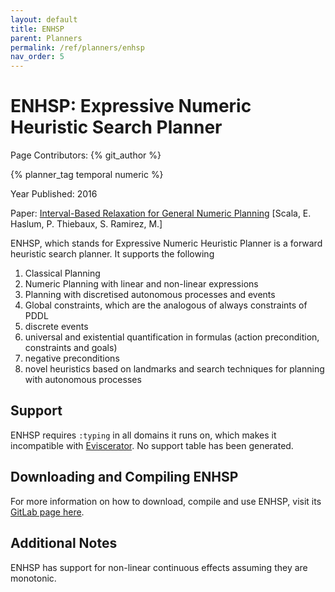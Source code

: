 ```yaml
---
layout: default
title: ENHSP
parent: Planners
permalink: /ref/planners/enhsp
nav_order: 5
---
```

# ENHSP: Expressive Numeric Heuristic Search Planner

Page Contributors: {% git_author %}

{% planner_tag temporal numeric %}

Year Published: 2016

Paper: [Interval-Based Relaxation for General Numeric Planning](https://pdfs.semanticscholar.org/ba88/832bb0d1feddd7032282f3a2837f93a7117e.pdf) [Scala, E. Haslum, P. Thiebaux, S. Ramirez, M.]

ENHSP, which stands for Expressive Numeric Heuristic Planner is a forward heuristic search planner. It supports the following 

1. Classical Planning
2. Numeric Planning with linear and non-linear expressions
3. Planning with discretised autonomous processes and events
4. Global constraints, which are the analogous of always constraints of PDDL
5. discrete events
6. universal and existential quantification in formulas (action precondition, constraints and goals)
7. negative preconditions
8. novel heuristics based on landmarks and search techniques for planning with autonomous processes

## Support
ENHSP requires `:typing` in all domains it runs on, which makes it incompatible with [Eviscerator](https://www.github.com/nergmada/eviscerator). No support table has been generated. 

## Downloading and Compiling ENHSP
For more information on how to download, compile and use ENHSP, visit its [GitLab page here](https://gitlab.com/enricos83/ENHSP-Public). 

## Additional Notes
ENHSP has support for non-linear continuous effects assuming they are monotonic.